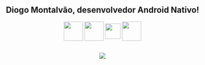 <div align="center">
    <h2>Diogo Montalvão, desenvolvedor Android Nativo!</h2>
</div>

<div align="center" style="display: inline_block">
    <img align="center" height="50" width="50" src="https://cdn.jsdelivr.net/gh/devicons/devicon/icons/android/android-original.svg">
    <img align="center" height="50" width="50" src="https://cdn.jsdelivr.net/gh/devicons/devicon/icons/androidstudio/androidstudio-original.svg">
    <img align="center" height="40" width="40" src="https://cdn.jsdelivr.net/gh/devicons/devicon/icons/kotlin/kotlin-original.svg">
    <img align="center" height="50" width="50" src="https://cdn.jsdelivr.net/gh/devicons/devicon/icons/java/java-original-wordmark.svg">
</div>

<br>

<p align="center">
    <img src="https://github-readme-stats.vercel.app/api/top-langs/?username=DiogoMontalvao&layout=compact&theme=transparent" />
</p>
